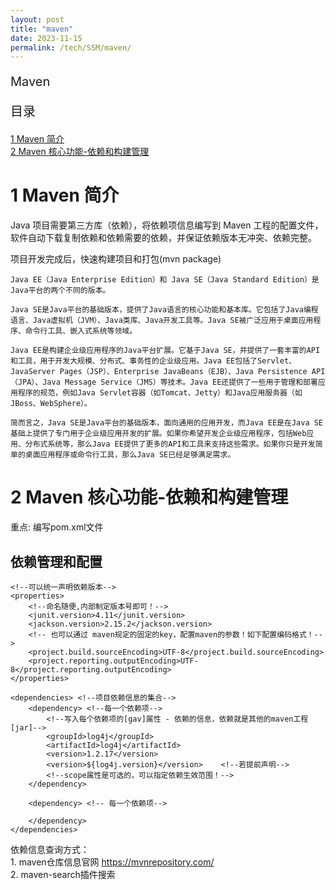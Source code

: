 ```yaml
---
layout: post
title: "maven"
date: 2023-11-15
permalink: /tech/SSM/maven/
---
```

<p style="font-size:20px;">Maven</p>

<p style="font-size:20px;">目录</p>
<a href ="#1"> 1 Maven 简介 </a><br>
<a href ="#2"> 2 Maven 核心功能-依赖和构建管理 </a><br>

<h1 id="1"> 1 Maven 简介</h1>
Java 项目需要第三方库（依赖），将依赖项信息编写到 Maven 工程的配置文件，软件自动下载复制依赖和依赖需要的依赖，并保证依赖版本无冲突、依赖完整。

项目开发完成后，快速构建项目和打包(mvn package)

```
Java EE（Java Enterprise Edition）和 Java SE（Java Standard Edition）是Java平台的两个不同的版本。

Java SE是Java平台的基础版本，提供了Java语言的核心功能和基本库。它包括了Java编程语言、Java虚拟机（JVM）、Java类库、Java开发工具等。Java SE被广泛应用于桌面应用程序、命令行工具、嵌入式系统等领域。

Java EE是构建企业级应用程序的Java平台扩展。它基于Java SE，并提供了一套丰富的API和工具，用于开发大规模、分布式、事务性的企业级应用。Java EE包括了Servlet、JavaServer Pages（JSP）、Enterprise JavaBeans（EJB）、Java Persistence API（JPA）、Java Message Service（JMS）等技术。Java EE还提供了一些用于管理和部署应用程序的规范，例如Java Servlet容器（如Tomcat、Jetty）和Java应用服务器（如JBoss、WebSphere）。

简而言之，Java SE是Java平台的基础版本，面向通用的应用开发，而Java EE是在Java SE基础上提供了专门用于企业级应用开发的扩展。如果你希望开发企业级应用程序，包括Web应用、分布式系统等，那么Java EE提供了更多的API和工具来支持这些需求。如果你只是开发简单的桌面应用程序或命令行工具，那么Java SE已经足够满足需求。
```


<h1 id="2">2 Maven 核心功能-依赖和构建管理</h1>
    重点: 编写pom.xml文件<br>

## 依赖管理和配置
```
<!--可以统一声明依赖版本-->
<properties>
    <!--命名随便,内部制定版本号即可！-->
    <junit.version>4.11</junit.version>
    <jackson.version>2.15.2</jackson.version>
    <!-- 也可以通过 maven规定的固定的key，配置maven的参数！如下配置编码格式！-->
    <project.build.sourceEncoding>UTF-8</project.build.sourceEncoding>
    <project.reporting.outputEncoding>UTF-8</project.reporting.outputEncoding>
</properties>

<dependencies> <!--项目依赖信息的集合-->
    <dependency> <!--每一个依赖项-->
        <!--写入每个依赖项的[gav]属性 - 依赖的信息，依赖就是其他的maven工程[jar]-->
        <groupId>log4j</groupId>
        <artifactId>log4j</artifactId>
        <version>1.2.17</version>
        <version>${log4j.version}</version>    <!--若提前声明-->
        <!--scope属性是可选的，可以指定依赖生效范围！-->
    </dependency>

    <dependency> <!-- 每一个依赖项-->

    </dependency>
</dependencies>
```

依赖信息查询方式：<br>
    1. maven仓库信息官网 https://mvnrepository.com/<br>
    2. maven-search插件搜索<br>

